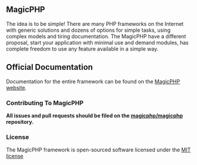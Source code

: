 ## MagicPHP

The idea is to be simple! There are many PHP frameworks on the Internet with generic solutions and dozens of options for simple tasks, using complex models and tiring documentation. The MagicPHP have a different proposal, start your application with minimal use and demand modules, has complete freedom to use any feature available in a simple way.

## Official Documentation

Documentation for the entire framework can be found on the [MagicPHP website](http://magicphp.org/).

### Contributing To MagicPHP

**All issues and pull requests should be filed on the [magicphp/magicphp](https://github.com/magicphp/magicphp) repository.**

### License

The MagicPHP framework is open-sourced software licensed under the [MIT license](http://opensource.org/licenses/MIT)
